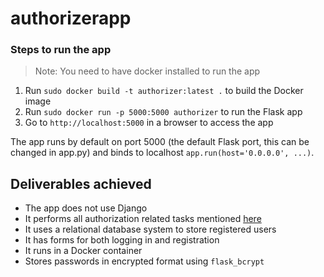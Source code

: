 # authorizerapp

### Steps to run the app

> Note: You need to have docker installed to run the app

1. Run `sudo docker build -t authorizer:latest .` to build the Docker image
2. Run `sudo docker run -p 5000:5000 authorizer` to run the Flask app
3. Go to `http://localhost:5000` in a browser to access the app

The app runs by default on port 5000 (the default Flask port, this can be changed in app.py) and binds to localhost `app.run(host='0.0.0.0', ...)`.

## Deliverables achieved
* The app does not use Django
* It performs all authorization related tasks mentioned [here](https://docs.google.com/document/d/18R0RWXAwuxntEPyY7ovZyMCNl4QWWPCtLV6eMLn1kuU/edit)
* It uses a relational database system to store registered users
* It has forms for both logging in and registration
* It runs in a Docker container
* Stores passwords in encrypted format using `flask_bcrypt`
